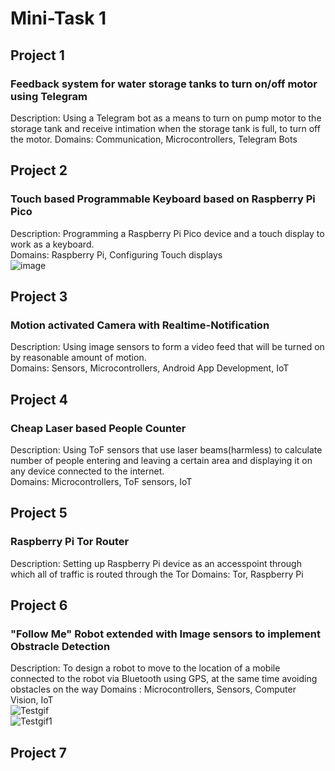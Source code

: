 # Mini-Task 1 # 
## Project 1 ## 
### Feedback system for water storage tanks to turn on/off motor using Telegram  
Description: Using a Telegram bot as a means to turn on pump motor to the storage tank and receive intimation when the storage tank is full, to turn off the motor.
Domains: Communication, Microcontrollers, Telegram Bots  
## Project 2 ##  
### Touch based Programmable Keyboard based on Raspberry Pi Pico
Description: Programming a Raspberry Pi Pico device and a touch display to work as a keyboard.  
Domains: Raspberry Pi, Configuring Touch displays  
![image](https://user-images.githubusercontent.com/84671311/121175039-3eca2d00-c878-11eb-8c74-2bde324fac0b.png)  
## Project 3 ##  
### Motion activated Camera with Realtime-Notification  
Description: Using image sensors to form a video feed that will be turned on by reasonable amount of motion.     
Domains: Sensors, Microcontrollers, Android App Development, IoT
## Project 4 ##
### Cheap Laser based People Counter
Description: Using ToF sensors that use laser beams(harmless) to calculate number of people entering and leaving a certain area and displaying it on any device connected to the internet.  
Domains: Microcontrollers, ToF sensors, IoT  
## Project 5
### Raspberry Pi Tor Router
Description: Setting up Raspberry Pi device as an accesspoint through which all of traffic is routed through the Tor
Domains: Tor, Raspberry Pi
## Project 6
### "Follow Me" Robot extended with Image sensors to implement Obstracle Detection
Description: To design a robot to move to the location of a mobile connected to the robot via Bluetooth using GPS, at the same time avoiding obstacles on the way
Domains : Microcontrollers, Sensors, Computer Vision, IoT  
![Testgif](https://user-images.githubusercontent.com/84671311/121174773-e7c45800-c877-11eb-8ed0-0f38b1a6d0d6.gif)  
![Testgif1](https://user-images.githubusercontent.com/84671311/121176478-e2680d00-c879-11eb-80ff-7f0ec76bf14a.gif)
## Project 7
###  
